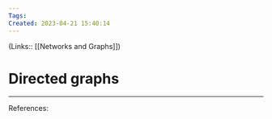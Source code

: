 ```yaml
---
Tags: 
Created: 2023-04-21 15:40:14
---
```

(Links:: [[Networks and Graphs]])
# Directed graphs


---
References: